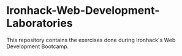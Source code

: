 # Ironhack-Web-Development-Laboratories

This repository contains the exercises done during Ironhack's Web Development Bootcamp.
